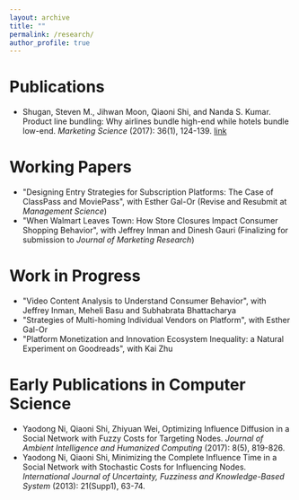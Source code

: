 ```yaml
---
layout: archive
title: ""
permalink: /research/
author_profile: true
---
```

Publications
=====
* Shugan, Steven M., Jihwan Moon, Qiaoni Shi, and Nanda S. Kumar. Product line bundling: 
Why airlines bundle high-end while hotels bundle low-end. _Marketing Science_ (2017): 36(1), 124-139.
[link](https://pubsonline.informs.org/doi/10.1287/mksc.2016.1004)


Working Papers
=====
* "Designing Entry Strategies for Subscription Platforms:
The Case of ClassPass and MoviePass", with Esther Gal-Or 
(Revise and Resubmit at _Management Science_)
* "When Walmart Leaves Town: 
How Store Closures Impact Consumer Shopping Behavior", 
with Jeffrey Inman and Dinesh Gauri (Finalizing for submission to _Journal of Marketing Research_)


Work in Progress
=====
* "Video Content Analysis to Understand Consumer Behavior", with Jeffrey Inman, Meheli Basu and Subhabrata Bhattacharya
* "Strategies of Multi-homing Individual Vendors on Platform", with Esther Gal-Or
* "Platform Monetization and Innovation Ecosystem Inequality: a Natural Experiment on Goodreads", with Kai Zhu


Early Publications in Computer Science
=====
* Yaodong Ni, Qiaoni Shi, Zhiyuan Wei, Optimizing Influence Diffusion in a Social Network with Fuzzy Costs for Targeting Nodes. _Journal of Ambient Intelligence and Humanized Computing_ (2017): 8(5), 819-826.
* Yaodong Ni, Qiaoni Shi, Minimizing the Complete Influence Time in a Social Network with Stochastic Costs for Influencing Nodes. _International Journal of Uncertainty, Fuzziness and Knowledge-Based System_ (2013): 21(Supp1), 63-74.
